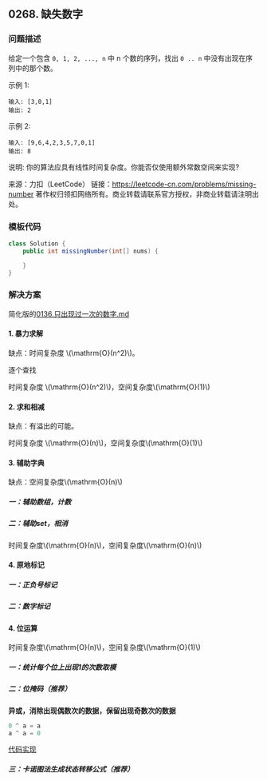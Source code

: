 <script src="https://cdn.bootcss.com/mathjax/2.7.7/MathJax.js?config=TeX-AMS-MML_HTMLorMML"></script>

## 0268. 缺失数字

### 问题描述

给定一个包含 `0, 1, 2, ..., n` 中 n 个数的序列，找出 `0 .. n` 中没有出现在序列中的那个数。

示例 1:

```
输入: [3,0,1]
输出: 2
```

示例 2:

```
输入: [9,6,4,2,3,5,7,0,1]
输出: 8
```

说明:
你的算法应具有线性时间复杂度。你能否仅使用额外常数空间来实现?

来源：力扣（LeetCode）
链接：https://leetcode-cn.com/problems/missing-number
著作权归领扣网络所有。商业转载请联系官方授权，非商业转载请注明出处。

### 模板代码
``` java
class Solution {
    public int missingNumber(int[] nums) {

    }
}
```

### 解决方案

简化版的[0136.只出现过一次的数字.md](0136.只出现过一次的数字.md)

#### 1. 暴力求解

缺点：时间复杂度 \\(\mathrm{O}(n^2)\\)。

逐个查找

时间复杂度 \\(\mathrm{O}(n^2)\\)，空间复杂度\\(\mathrm{O}(1)\\)


#### 2. 求和相减

缺点：有溢出的可能。

时间复杂度 \\(\mathrm{O}(n)\\)，空间复杂度\\(\mathrm{O}(1)\\)

#### 3. 辅助字典

缺点：空间复杂度\\(\mathrm{O}(n)\\)

##### 一：辅助数组，计数

##### 二：辅助set，相消

时间复杂度\\(\mathrm{O}(n)\\)，空间复杂度\\(\mathrm{O}(n)\\)


#### 4. 原地标记

##### 一：正负号标记

##### 二：数字标记

#### 4. 位运算

时间复杂度\\(\mathrm{O}(n)\\)，空间复杂度\\(\mathrm{O}(1)\\)

##### 一：统计每个位上出现1的次数取模

##### 二：位掩码（推荐）

**异或，消除出现偶数次的数据，保留出现奇数次的数据**

``` java
0 ^ a = a
a ^ a = 0
```


[代码实现](qu0268/solu4/Solution.java)


##### 三：卡诺图法生成状态转移公式（推荐）

